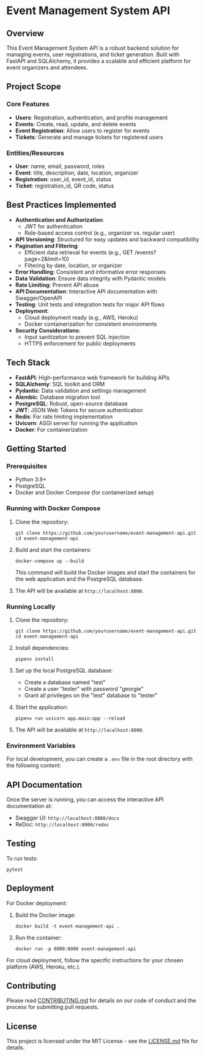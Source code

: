 # Event Management System API

## Overview

This Event Management System API is a robust backend solution for managing events, user registrations, and ticket generation. Built with FastAPI and SQLAlchemy, it provides a scalable and efficient platform for event organizers and attendees.

## Project Scope

### Core Features

- **Users**: Registration, authentication, and profile management
- **Events**: Create, read, update, and delete events
- **Event Registration**: Allow users to register for events
- **Tickets**: Generate and manage tickets for registered users

### Entities/Resources

- **User**: name, email, password, roles
- **Event**: title, description, date, location, organizer
- **Registration**: user_id, event_id, status
- **Ticket**: registration_id, QR code, status

## Best Practices Implemented

- **Authentication and Authorization**:
  - JWT for authentication
  - Role-based access control (e.g., organizer vs. regular user)
- **API Versioning**: Structured for easy updates and backward compatibility
- **Pagination and Filtering**:
  - Efficient data retrieval for events (e.g., GET /events?page=2&limit=10)
  - Filtering by date, location, or organizer
- **Error Handling**: Consistent and informative error responses
- **Data Validation**: Ensure data integrity with Pydantic models
- **Rate Limiting**: Prevent API abuse
- **API Documentation**: Interactive API documentation with Swagger/OpenAPI
- **Testing**: Unit tests and integration tests for major API flows
- **Deployment**:
  - Cloud deployment ready (e.g., AWS, Heroku)
  - Docker containerization for consistent environments
- **Security Considerations**:
  - Input sanitization to prevent SQL injection
  - HTTPS enforcement for public deployments

## Tech Stack

- **FastAPI**: High-performance web framework for building APIs
- **SQLAlchemy**: SQL toolkit and ORM
- **Pydantic**: Data validation and settings management
- **Alembic**: Database migration tool
- **PostgreSQL**: Robust, open-source database
- **JWT**: JSON Web Tokens for secure authentication
- **Redis**: For rate limiting implementation
- **Uvicorn**: ASGI server for running the application
- **Docker**: For containerization

## Getting Started

### Prerequisites

- Python 3.9+
- PostgreSQL
- Docker and Docker Compose (for containerized setup)

### Running with Docker Compose

1. Clone the repository:
   ```
   git clone https://github.com/yourusername/event-management-api.git
   cd event-management-api
   ```

2. Build and start the containers:
   ```
   docker-compose up --build
   ```

   This command will build the Docker images and start the containers for the web application and the PostgreSQL database.

3. The API will be available at `http://localhost:8000`.

### Running Locally

1. Clone the repository:
   ```
   git clone https://github.com/yourusername/event-management-api.git
   cd event-management-api
   ```

2. Install dependencies:
   ```
   pipenv install
   ```

3. Set up the local PostgreSQL database:
   - Create a database named "test"
   - Create a user "tester" with password "georgie"
   - Grant all privileges on the "test" database to "tester"

4. Start the application:
   ```
   pipenv run uvicorn app.main:app --reload
   ```

5. The API will be available at `http://localhost:8000`.

### Environment Variables

For local development, you can create a `.env` file in the root directory with the following content:

## API Documentation

Once the server is running, you can access the interactive API documentation at:

- Swagger UI: `http://localhost:8000/docs`
- ReDoc: `http://localhost:8000/redoc`

## Testing

To run tests:
```
pytest
```

## Deployment

For Docker deployment:

1. Build the Docker image:
   ```
   docker build -t event-management-api .
   ```

2. Run the container:
   ```
   docker run -p 8000:8000 event-management-api
   ```

For cloud deployment, follow the specific instructions for your chosen platform (AWS, Heroku, etc.).

## Contributing

Please read [CONTRIBUTING.md](CONTRIBUTING.md) for details on our code of conduct and the process for submitting pull requests.

## License

This project is licensed under the MIT License - see the [LICENSE.md](LICENSE.md) file for details.
